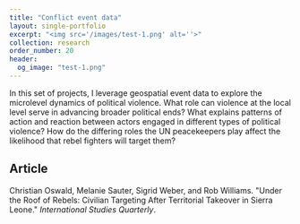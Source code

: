 ```yaml
---
title: "Conflict event data"
layout: single-portfolio
excerpt: "<img src='/images/test-1.png' alt=''>"
collection: research
order_number: 20
header: 
  og_image: "test-1.png"
---
```


In this set of projects, I leverage geospatial event data to explore the microlevel dynamics of political violence. What role can violence at the local level serve in advancing broader political ends? What explains patterns of action and reaction between actors engaged in different types of political violence? How do the differing roles the UN peacekeepers play affect the likelihood that rebel fighters will target them?

## Article

Christian Oswald, Melanie Sauter, Sigrid Weber, and Rob Williams. "Under the Roof of Rebels: Civilian Targeting After Territorial Takeover in Sierra Leone." *International Studies Quarterly*.

